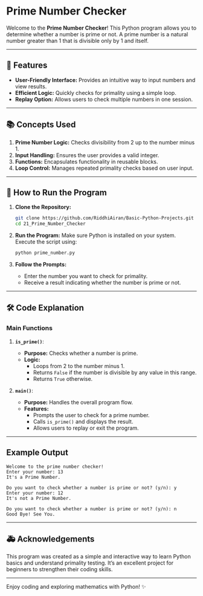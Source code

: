 # Prime Number Checker

Welcome to the **Prime Number Checker**! This Python program allows you to determine whether a number is prime or not. A prime number is a natural number greater than 1 that is divisible only by 1 and itself.

---

## 🚀 Features

- **User-Friendly Interface:** Provides an intuitive way to input numbers and view results.
- **Efficient Logic:** Quickly checks for primality using a simple loop.
- **Replay Option:** Allows users to check multiple numbers in one session.

---

## 📚 Concepts Used

1. **Prime Number Logic:** Checks divisibility from 2 up to the number minus 1.
2. **Input Handling:** Ensures the user provides a valid integer.
3. **Functions:** Encapsulates functionality in reusable blocks.
4. **Loop Control:** Manages repeated primality checks based on user input.

---

## 📄 How to Run the Program

1. **Clone the Repository:**
   ```bash
   git clone https://github.com/RiddhiAiran/Basic-Python-Projects.git
   cd 21_Prime_Number_Checker
   ```

2. **Run the Program:**
   Make sure Python is installed on your system. Execute the script using:
   ```bash
   python prime_number.py
   ```

3. **Follow the Prompts:**
   - Enter the number you want to check for primality.
   - Receive a result indicating whether the number is prime or not.

---

## 🛠️ Code Explanation

### Main Functions

1. **`is_prime()`**:
   - **Purpose:** Checks whether a number is prime.
   - **Logic:**
     - Loops from 2 to the number minus 1.
     - Returns `False` if the number is divisible by any value in this range.
     - Returns `True` otherwise.

2. **`main()`**:
   - **Purpose:** Handles the overall program flow.
   - **Features:**
     - Prompts the user to check for a prime number.
     - Calls `is_prime()` and displays the result.
     - Allows users to replay or exit the program.

---

## Example Output

```plaintext
Welcome to the prime number checker!
Enter your number: 13
It's a Prime Number.

Do you want to check whether a number is prime or not? (y/n): y
Enter your number: 12
It's not a Prime Number.

Do you want to check whether a number is prime or not? (y/n): n
Good Bye! See You.
```

---

## 🚑 Acknowledgements

This program was created as a simple and interactive way to learn Python basics and understand primality testing. It’s an excellent project for beginners to strengthen their coding skills.

---

Enjoy coding and exploring mathematics with Python! ✨
